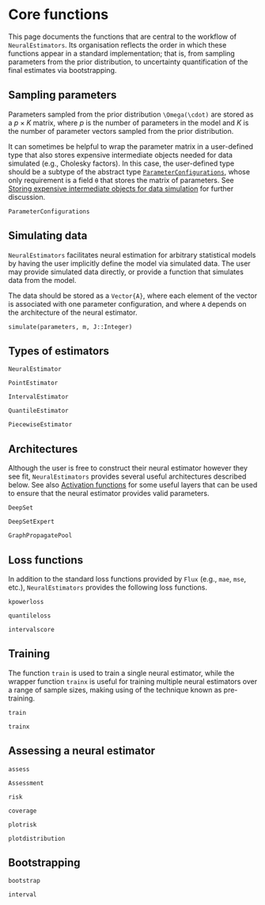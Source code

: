# Core functions

This page documents the functions that are central to the workflow of `NeuralEstimators`. Its organisation reflects the order in which these functions appear in a standard implementation; that is, from sampling parameters from the prior distribution, to uncertainty quantification of the final estimates via bootstrapping.


## Sampling parameters

Parameters sampled from the prior distribution ``\Omega(\cdot)`` are stored as a $p \times K$ matrix, where $p$ is the number of parameters in the model and $K$ is the number of parameter vectors sampled from the prior distribution.

It can sometimes be helpful to wrap the parameter matrix in a user-defined type that also stores expensive intermediate objects needed for data simulated (e.g., Cholesky factors). In this case, the user-defined type should be a subtype of the abstract type [`ParameterConfigurations`](@ref), whose only requirement is a field `θ` that stores the matrix of parameters. See [Storing expensive intermediate objects for data simulation](@ref) for further discussion.   

```@docs
ParameterConfigurations
```

## Simulating data

`NeuralEstimators` facilitates neural estimation for arbitrary statistical models by having the user implicitly define the model via simulated data. The user may provide simulated data directly, or provide a function that simulates data from the model.

The data should be stored as a `Vector{A}`, where each element of the vector is associated with one parameter configuration, and where `A` depends on the architecture of the neural estimator.


```@docs
simulate(parameters, m, J::Integer)
```

## Types of estimators

```@docs
NeuralEstimator

PointEstimator

IntervalEstimator

QuantileEstimator

PiecewiseEstimator
```

## Architectures

Although the user is free to construct their neural estimator however they see fit, `NeuralEstimators` provides several useful architectures described below. See
also [Activation functions](@ref) for some useful layers that can be used to
ensure that the neural estimator provides valid parameters.


```@docs
DeepSet

DeepSetExpert

GraphPropagatePool
```

## Loss functions

In addition to the standard loss functions provided by `Flux`
(e.g., `mae`, `mse`, etc.), `NeuralEstimators` provides the following loss
functions.

```@docs
kpowerloss

quantileloss

intervalscore
```

## Training

The function `train` is used to train a single neural estimator, while the wrapper function `trainx` is useful for training multiple neural estimators over a range of sample sizes, making using of the technique known as pre-training.

```@docs
train

trainx
```


## Assessing a neural estimator

```@docs
assess

Assessment

risk

coverage

plotrisk

plotdistribution
```

## Bootstrapping

```@docs
bootstrap

interval
```

